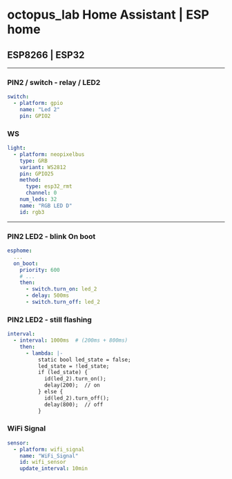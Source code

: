 # octopus_lab Home Assistant | ESP home

## ESP8266 | ESP32

---

### PIN2 / switch - relay / LED2

```yaml
switch:
  - platform: gpio
    name: "Led 2"
    pin: GPIO2
```

### WS

```yaml
light:
  - platform: neopixelbus
    type: GRB
    variant: WS2812
    pin: GPIO25
    method:
      type: esp32_rmt
      channel: 0
    num_leds: 32
    name: "RGB LED D"
    id: rgb3
```

---


### PIN2 LED2 - blink On boot

```yaml
esphome:
  ...
  on_boot:
    priority: 600
    # ...
    then:
      - switch.turn_on: led_2
      - delay: 500ms
      - switch.turn_off: led_2
```


### PIN2 LED2 - still flashing

```yaml
interval:
  - interval: 1000ms  # (200ms + 800ms)
    then:
      - lambda: |-
          static bool led_state = false;
          led_state = !led_state;
          if (led_state) {
            id(led_2).turn_on();
            delay(200);  // on
          } else {
            id(led_2).turn_off();
            delay(800);  // off
          }
```

### WiFi Signal

```yaml
sensor:
  - platform: wifi_signal
    name: "WiFi_Signal"
    id: wifi_sensor
    update_interval: 10min
```
